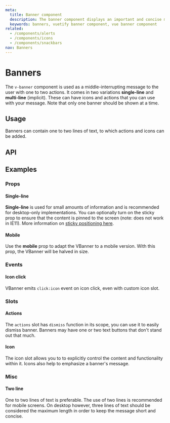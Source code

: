```yaml
---
meta:
  title: Banner component
  description: The banner component displays an important and concise message for a user to address. It can also indicate actions that the user can take.
  keywords: banners, vuetify banner component, vue banner component
related:
  - /components/alerts
  - /components/icons
  - /components/snackbars
nav: Banners
---
```


# Banners

The `v-banner` component is used as a middle-interrupting message to the user with one to two actions. It comes in two variations **single-line** and **multi-line** (implicit). These can have icons and actions that you can use with your message. Note that only one banner should be shown at a time.

<!-- <entry-ad /> -->

## Usage

Banners can contain one to two lines of text, to which actions and icons can be added.

<!-- <usage name="v-banner" /> -->

## API

<api-links />

<!-- <api-section name="v-banner" /> -->

## Examples

### Props

#### Single-line

**Single-line** is used for small amounts of information and is recommended for desktop-only implementations. You can optionally turn on the sticky prop to ensure that the content is pinned to the screen (note: does not work in IE11). More information on [sticky positioning here](https://developer.mozilla.org/en-US/docs/Web/CSS/position).

<example file="v-banner/prop-single-line" />

#### Mobile

Use the **mobile** prop to adapt the VBanner to a mobile version. With this prop, the VBanner will be halved in size.

### Events

#### Icon click

VBanner emits `click:icon` event on icon click, even with custom icon slot.

<example file="v-banner/event-icon-click" />

### Slots

#### Actions

The `actions` slot has `dismiss` function in its scope, you can use it to easily dismiss banner. Banners may have one or two text buttons that don't stand out that much.

<example file="v-banner/slot-actions" />

#### Icon

The icon slot allows you to to explicitly control the content and functionality within it. Icons also help to emphasize a banner's message.

<example file="v-banner/slot-icon" />

### Misc

#### Two line

One to two lines of text is preferable. The use of two lines is recommended for mobile screens. On desktop however, three lines of text should be considered the maximum length in order to keep the message short and concise.

<example file="v-banner/misc-two-line" />

<backmatter />
